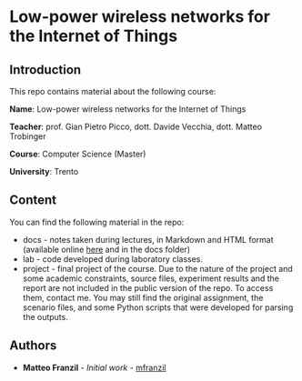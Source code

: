 # Low-power wireless networks for the Internet of Things

## Introduction

This repo contains material about the following course:

**Name**: Low-power wireless networks for the Internet of Things

**Teacher**: prof. Gian Pietro Picco, dott. Davide Vecchia, dott. Matteo Trobinger

**Course**: Computer Science (Master)

**University**: Trento

## Content

You can find the following material in the repo:

* docs - notes taken during lectures, in Markdown and HTML format (available online [here](https://mfranzil-unitn.github.io/unitn-m-lpwsn/) and in the docs folder)
* lab - code developed during laboratory classes.
* project - final project of the course. Due to the nature of the project and some academic constraints, source files, experiment results and the report are not included in the public version of the repo. To access them, contact me. You may still find the original assignment, the scenario files, and some Python scripts that were developed for parsing the outputs.

## Authors

* **Matteo Franzil** - *Initial work* - [mfranzil](https://github.com/mfranzil)